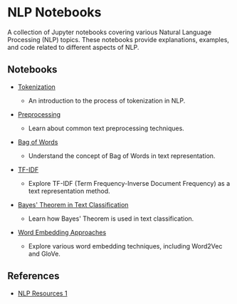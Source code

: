 # NLP Notebooks

A collection of Jupyter notebooks covering various Natural Language Processing (NLP) topics. These notebooks provide explanations, examples, and code related to different aspects of NLP.

## Notebooks

- [Tokenization](01-%20What%20is%20Tokenization.ipynb)
  - An introduction to the process of tokenization in NLP.

- [Preprocessing](02-%20Preprocessing.ipynb)
  - Learn about common text preprocessing techniques.

- [Bag of Words](Bag_of_Words.ipynb)
  - Understand the concept of Bag of Words in text representation.

- [TF-IDF](TF-IDF.ipynb)
  - Explore TF-IDF (Term Frequency-Inverse Document Frequency) as a text representation method.

- [Bayes' Theorem in Text Classification](Bayes_Theorem_in_Text_Classification.ipynb)
  - Learn how Bayes' Theorem is used in text classification.

- [Word Embedding Approaches](Word_Embedding_Approaches.ipynb)
  - Explore various word embedding techniques, including Word2Vec and GloVe.

## References

- [NLP Resources 1](https://www.kaggle.com/abdallahwagih/code)

